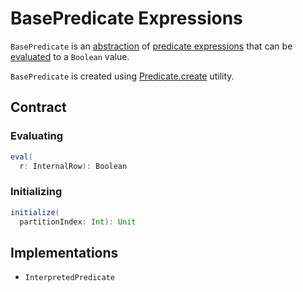 # BasePredicate Expressions

`BasePredicate` is an [abstraction](#contract) of [predicate expressions](#implementations) that can be [evaluated](#eval) to a `Boolean` value.

`BasePredicate` is created using [Predicate.create](Predicate.md#create) utility.

## Contract

### <span id="eval"> Evaluating

```scala
eval(
  r: InternalRow): Boolean
```

### <span id="initialize"> Initializing

```scala
initialize(
  partitionIndex: Int): Unit
```

## Implementations

* `InterpretedPredicate`
